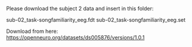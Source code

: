 Please download the subject 2 data and insert in this folder:

sub-02_task-songfamiliarity_eeg.fdt
sub-02_task-songfamiliarity_eeg.set

Download from here:
https://openneuro.org/datasets/ds005876/versions/1.0.1
